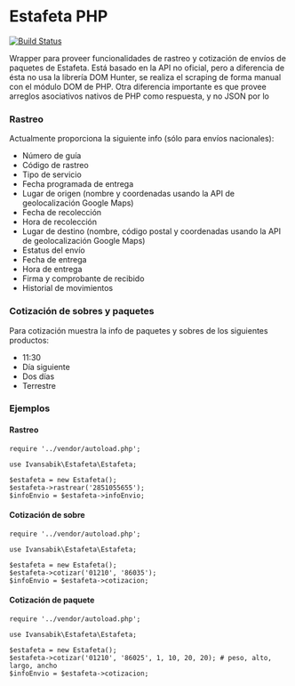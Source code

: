 Estafeta PHP
================

[![Build Status](https://travis-ci.org/ivansabik/estafeta-php.svg)](https://travis-ci.org/ivansabik/estafeta-php)

Wrapper para proveer funcionalidades de rastreo y cotización de envíos de paquetes de Estafeta. Está basado en la API no oficial, pero a diferencia de ésta no usa la librería DOM Hunter, se realiza el scraping de forma manual con el módulo DOM de PHP. Otra diferencia importante es que provee arreglos asociativos nativos de PHP como respuesta, y no JSON por lo

### Rastreo

Actualmente proporciona la siguiente info (sólo para envíos nacionales):

 - Número de guía
 - Código de rastreo
 - Tipo de servicio
 - Fecha programada de entrega
 - Lugar de origen (nombre y coordenadas usando la API de geolocalización Google Maps)
 - Fecha de recolección
 - Hora de recolección
 - Lugar de destino (nombre, código postal y coordenadas usando la API de geolocalización Google Maps)
 - Estatus del envío
 - Fecha de entrega
 - Hora de entrega
 - Firma y comprobante de recibido
 - Historial de movimientos

### Cotización de sobres y paquetes

Para cotización muestra la info de paquetes y sobres de los siguientes productos:

 - 11:30
 - Día siguiente
 - Dos días
 - Terrestre
 
### Ejemplos

#### Rastreo

```
require '../vendor/autoload.php';

use Ivansabik\Estafeta\Estafeta;

$estafeta = new Estafeta();
$estafeta->rastrear('2851055655');
$infoEnvio = $estafeta->infoEnvio;
```

#### Cotización de sobre

```
require '../vendor/autoload.php';

use Ivansabik\Estafeta\Estafeta;

$estafeta = new Estafeta();
$estafeta->cotizar('01210', '86035');
$infoEnvio = $estafeta->cotizacion;
```

#### Cotización de paquete

```
require '../vendor/autoload.php';

use Ivansabik\Estafeta\Estafeta;

$estafeta = new Estafeta();
$estafeta->cotizar('01210', '86025', 1, 10, 20, 20); # peso, alto, largo, ancho
$infoEnvio = $estafeta->cotizacion;
```
